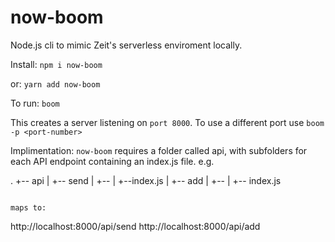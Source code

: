 # now-boom

Node.js cli to mimic Zeit's serverless enviroment locally.

Install:
```npm i now-boom```

or:
```yarn add now-boom```

To run:
```boom```

This creates a server listening on ```port 8000```.
To use a different port use ```boom -p <port-number>```

Implimentation:
```now-boom``` requires a folder called api, with subfolders for each API endpoint containing an index.js file.
e.g.

.
+-- api
| +-- send
| +-- | +--index.js
| +-- add
| +-- | +-- index.js
 ```
 
 maps to:
 ```
  http://localhost:8000/api/send
  http://localhost:8000/api/add
 ```
 
 
